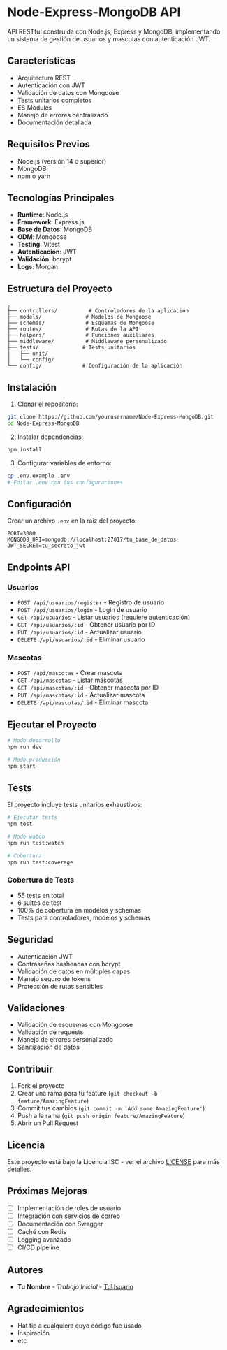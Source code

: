 # Node-Express-MongoDB API

API RESTful construida con Node.js, Express y MongoDB, implementando un sistema de gestión de usuarios y mascotas con autenticación JWT.

## Características

- Arquitectura REST
- Autenticación con JWT
- Validación de datos con Mongoose
- Tests unitarios completos
- ES Modules
- Manejo de errores centralizado
- Documentación detallada

## Requisitos Previos

- Node.js (versión 14 o superior)
- MongoDB
- npm o yarn

## Tecnologías Principales

- **Runtime**: Node.js
- **Framework**: Express.js
- **Base de Datos**: MongoDB
- **ODM**: Mongoose
- **Testing**: Vitest
- **Autenticación**: JWT
- **Validación**: bcrypt
- **Logs**: Morgan

## Estructura del Proyecto

```
.
├── controllers/          # Controladores de la aplicación
├── models/              # Modelos de Mongoose
├── schemas/             # Esquemas de Mongoose
├── routes/              # Rutas de la API
├── helpers/             # Funciones auxiliares
├── middleware/          # Middleware personalizado
├── tests/              # Tests unitarios
│   ├── unit/
│   └── config/
└── config/             # Configuración de la aplicación
```

## Instalación

1. Clonar el repositorio:
```bash
git clone https://github.com/yourusername/Node-Express-MongoDB.git
cd Node-Express-MongoDB
```

2. Instalar dependencias:
```bash
npm install
```

3. Configurar variables de entorno:
```bash
cp .env.example .env
# Editar .env con tus configuraciones
```

## Configuración

Crear un archivo `.env` en la raíz del proyecto:

```env
PORT=3000
MONGODB_URI=mongodb://localhost:27017/tu_base_de_datos
JWT_SECRET=tu_secreto_jwt
```

## Endpoints API

### Usuarios
- `POST /api/usuarios/register` - Registro de usuario
- `POST /api/usuarios/login` - Login de usuario
- `GET /api/usuarios` - Listar usuarios (requiere autenticación)
- `GET /api/usuarios/:id` - Obtener usuario por ID
- `PUT /api/usuarios/:id` - Actualizar usuario
- `DELETE /api/usuarios/:id` - Eliminar usuario

### Mascotas
- `POST /api/mascotas` - Crear mascota
- `GET /api/mascotas` - Listar mascotas
- `GET /api/mascotas/:id` - Obtener mascota por ID
- `PUT /api/mascotas/:id` - Actualizar mascota
- `DELETE /api/mascotas/:id` - Eliminar mascota

## Ejecutar el Proyecto

```bash
# Modo desarrollo
npm run dev

# Modo producción
npm start
```

## Tests

El proyecto incluye tests unitarios exhaustivos:

```bash
# Ejecutar tests
npm test

# Modo watch
npm run test:watch

# Cobertura
npm run test:coverage
```

### Cobertura de Tests
- 55 tests en total
- 6 suites de test
- 100% de cobertura en modelos y schemas
- Tests para controladores, modelos y schemas

## Seguridad

- Autenticación JWT
- Contraseñas hasheadas con bcrypt
- Validación de datos en múltiples capas
- Manejo seguro de tokens
- Protección de rutas sensibles

## Validaciones

- Validación de esquemas con Mongoose
- Validación de requests
- Manejo de errores personalizado
- Sanitización de datos

## Contribuir

1. Fork el proyecto
2. Crear una rama para tu feature (`git checkout -b feature/AmazingFeature`)
3. Commit tus cambios (`git commit -m 'Add some AmazingFeature'`)
4. Push a la rama (`git push origin feature/AmazingFeature`)
5. Abrir un Pull Request

## Licencia

Este proyecto está bajo la Licencia ISC - ver el archivo [LICENSE](LICENSE) para más detalles.

## Próximas Mejoras

- [ ] Implementación de roles de usuario
- [ ] Integración con servicios de correo
- [ ] Documentación con Swagger
- [ ] Caché con Redis
- [ ] Logging avanzado
- [ ] CI/CD pipeline

## Autores

* **Tu Nombre** - *Trabajo Inicial* - [TuUsuario](https://github.com/TuUsuario)

## Agradecimientos

* Hat tip a cualquiera cuyo código fue usado
* Inspiración
* etc